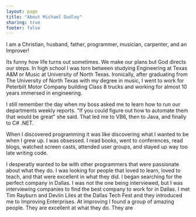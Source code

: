 ```yaml
---
layout: page
title: "About Michael Dudley"
sharing: true
footer: false
---
```


I am a Christian, husband, father, programmer, musician, carpenter, and an Improver!

Its funny how life turns out sometimes.  We make our plans but God directs our steps.  In high school I was torn between studying Engineering at Texas A&M or Music at University of North Texas. Ironically, after graduating from The University of North Texas with my degree in music, I went to work for Peterbilt Motor Company building Class 8 trucks and working for almost 10 years immersed in engineering.

I still remember the day when my boss asked me to learn how to run our departments weekly reports.  "If you could figure out how to automate them that would be great" she said.  That led me to VB6, then to Java, and finally to C# .NET.

When I discovered programming it was like discovering what I wanted to be when I grew up.  I was obsessed.  I read books, went to conferences, read blogs, watched screen casts, attended user groups, and stayed up way too late writing code. 

I desperatly wanted to be with other programmers that were passionate about what they do. I was looking for people that loved to learn, loved to teach, and that were excellent in what they did.  I began searching for the perfect company in Dallas.  I was not the one being interviewed, but I was interviewing companies to find the best company to work for in Dallas.  I met Tim Rayburn and Devlin Liles at the Dallas Tech Fest and they introduced me to Improving Enterprises.  At improving I found a group of amazing people.  They are excellent at what they do.  They are 